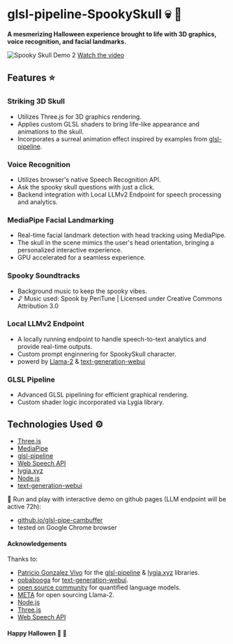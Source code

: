 # glsl-pipeline-SpookySkull 💀 🎃
**A mesmerizing Halloween experience brought to life with 3D graphics, voice recognition, and facial landmarks.**

![Spooky Skull Demo 2](output2.gif)
[Watch the video](https://drive.google.com/file/d/1gV0pnI1ukSJzpyJ7PxZScj2ur26YBPNL/view?usp=drive_link)

## Features ⭐️

### Striking 3D Skull
- Utilizes Three.js for 3D graphics rendering.
- Applies custom GLSL shaders to bring life-like appearance and animations to the skull.
- Incorporates a surreal animation effect inspired by examples from [glsl-pipeline](http://github.com/patriciogonzalezvivo/glsl-pipeline).

### Voice Recognition
- Utilizes browser's native Speech Recognition API.
- Ask the spooky skull questions with just a click.
- Backend integration with Local LLMv2 Endpoint for speech processing and analytics.

### MediaPipe Facial Landmarking
- Real-time facial landmark detection with head tracking using MediaPipe.
- The skull in the scene mimics the user's head orientation, bringing a personalized interactive experience.
- GPU accelerated for a seamless experience.

### Spooky Soundtracks
- Background music to keep the spooky vibes. 
- ♪ Music used: Spook by PeriTune | Licensed under Creative Commons Attribution 3.0

### Local LLMv2 Endpoint
- A locally running endpoint to handle speech-to-text analytics and provide real-time outputs.
- Custom prompt enginnering for SpookySkull character. 
- powerd by [Llama-2](https://huggingface.co/TheBloke/Llama-2-7b-Chat-GGUF) & [text-generation-webui](https://github.com/oobabooga/text-generation-webui)

### GLSL Pipeline
- Advanced GLSL pipelining for efficient graphical rendering.
- Custom shader logic incorporated via Lygia library.  

## Technologies Used :gear:
- [Three.js](https://threejs.org/)
- [MediaPipe](https://github.com/google/mediapipe)
- [glsl-pipeline](http://github.com/patriciogonzalezvivo/glsl-pipeline)
- [Web Speech API](https://developer.mozilla.org/en-US/docs/Web/API/Web_Speech_API)
- [lygia.xyz](https://github.com/patriciogonzalezvivo/lygia)
- [Node.js](https://nodejs.org/)
- [text-generation-webui](https://github.com/oobabooga/text-generation-webui)

🚀 Run and play with interactive demo on github pages (LLM endpoint will be active 72h): 
- [github.io/glsl-pipe-cambuffer](https://furmanlukasz.github.io/glsl-pipe-SpookySkull/)
- tested on Google Chrome browser

#### Acknowledgements
Thanks to:
- [Patricio Gonzalez Vivo](https://github.com/patriciogonzalezvivo) for the [glsl-pipeline](http://github.com/patriciogonzalezvivo/glsl-pipeline) & [lygia.xyz](https://github.com/patriciogonzalezvivo/lygia) libraries.
- [oobabooga](https://github.com/oobabooga) for [text-generation-webui](https://github.com/oobabooga/text-generation-webui).
- [open source community](https://huggingface.co/TheBloke/Llama-2-7b-Chat-GGUF) for quantified language models.
- [META](https://ai.meta.com/llama/) for open sourcing Llama-2.
- [Node.js](https://nodejs.org/)
- [Three.js](https://threejs.org/)
- [Web Speech API](https://developer.mozilla.org/en-US/docs/Web/API/Web_Speech_API)


#### Happy Hallowen 🎃 👻

